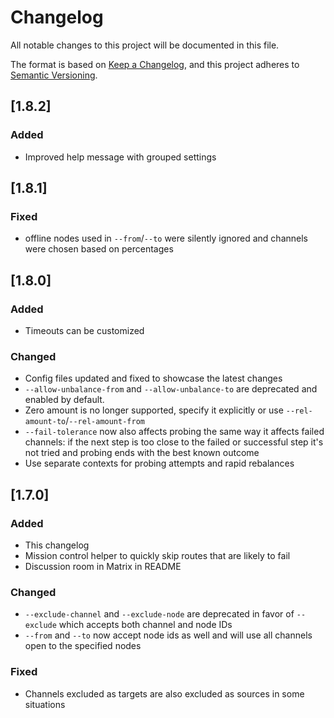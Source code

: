 # Changelog
All notable changes to this project will be documented in this file.

The format is based on [Keep a Changelog](https://keepachangelog.com/en/1.0.0/),
and this project adheres to [Semantic Versioning](https://semver.org/spec/v2.0.0.html).

## [1.8.2]
### Added
- Improved help message with grouped settings
## [1.8.1]
### Fixed
- offline nodes used in `--from`/`--to` were silently ignored and channels were
  chosen based on percentages
## [1.8.0]
### Added
- Timeouts can be customized
### Changed
- Config files updated and fixed to showcase the latest changes
- `--allow-unbalance-from` and `--allow-unbalance-to` are deprecated and enabled
  by default.
- Zero amount is no longer supported, specify it explicitly or use
  `--rel-amount-to`/`--rel-amount-from`
- `--fail-tolerance` now also affects probing the same way it affects failed
  channels: if the next step is too close to the failed or successful step it's
  not tried and probing ends with the best known outcome
- Use separate contexts for probing attempts and rapid rebalances
## [1.7.0]
### Added
- This changelog
- Mission control helper to quickly skip routes that are likely to fail
- Discussion room in Matrix in README
### Changed
- `--exclude-channel` and `--exclude-node` are deprecated in favor of `--exclude`
  which accepts both channel and node IDs
- `--from` and `--to` now accept node ids as well and will use all channels open
    to the specified nodes
### Fixed
- Channels excluded as targets are also excluded as sources in some situations